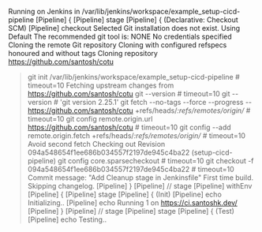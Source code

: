 Running on Jenkins in /var/lib/jenkins/workspace/example_setup-cicd-pipeline
[Pipeline] {
[Pipeline] stage
[Pipeline] { (Declarative: Checkout SCM)
[Pipeline] checkout
Selected Git installation does not exist. Using Default
The recommended git tool is: NONE
No credentials specified
Cloning the remote Git repository
Cloning with configured refspecs honoured and without tags
Cloning repository https://github.com/santosh/cotu
 > git init /var/lib/jenkins/workspace/example_setup-cicd-pipeline # timeout=10
Fetching upstream changes from https://github.com/santosh/cotu
 > git --version # timeout=10
 > git --version # 'git version 2.25.1'
 > git fetch --no-tags --force --progress -- https://github.com/santosh/cotu +refs/heads/*:refs/remotes/origin/* # timeout=10
 > git config remote.origin.url https://github.com/santosh/cotu # timeout=10
 > git config --add remote.origin.fetch +refs/heads/*:refs/remotes/origin/* # timeout=10
Avoid second fetch
Checking out Revision 094a548654f1ee686b034557f2197de945c4ba22 (setup-cicd-pipeline)
 > git config core.sparsecheckout # timeout=10
 > git checkout -f 094a548654f1ee686b034557f2197de945c4ba22 # timeout=10
Commit message: "Add Cleanup stage in Jenkinsfile"
First time build. Skipping changelog.
[Pipeline] }
[Pipeline] // stage
[Pipeline] withEnv
[Pipeline] {
[Pipeline] stage
[Pipeline] { (Init)
[Pipeline] echo
Initializing..
[Pipeline] echo
Running 1 on https://ci.santoshk.dev/
[Pipeline] }
[Pipeline] // stage
[Pipeline] stage
[Pipeline] { (Test)
[Pipeline] echo
Testing..
